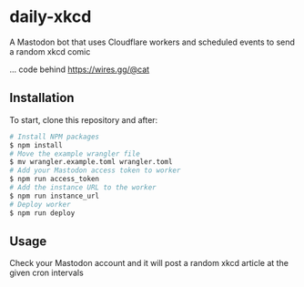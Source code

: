 # daily-xkcd

A Mastodon bot that uses Cloudflare workers and scheduled events to send a random xkcd comic

... code behind https://wires.gg/@cat

## Installation

To start, clone this repository and after:

```sh
# Install NPM packages
$ npm install
# Move the example wrangler file
$ mv wrangler.example.toml wrangler.toml
# Add your Mastodon access token to worker
$ npm run access_token
# Add the instance URL to the worker
$ npm run instance_url
# Deploy worker
$ npm run deploy
```

## Usage

Check your Mastodon account and it will post a random xkcd article at the given cron intervals
